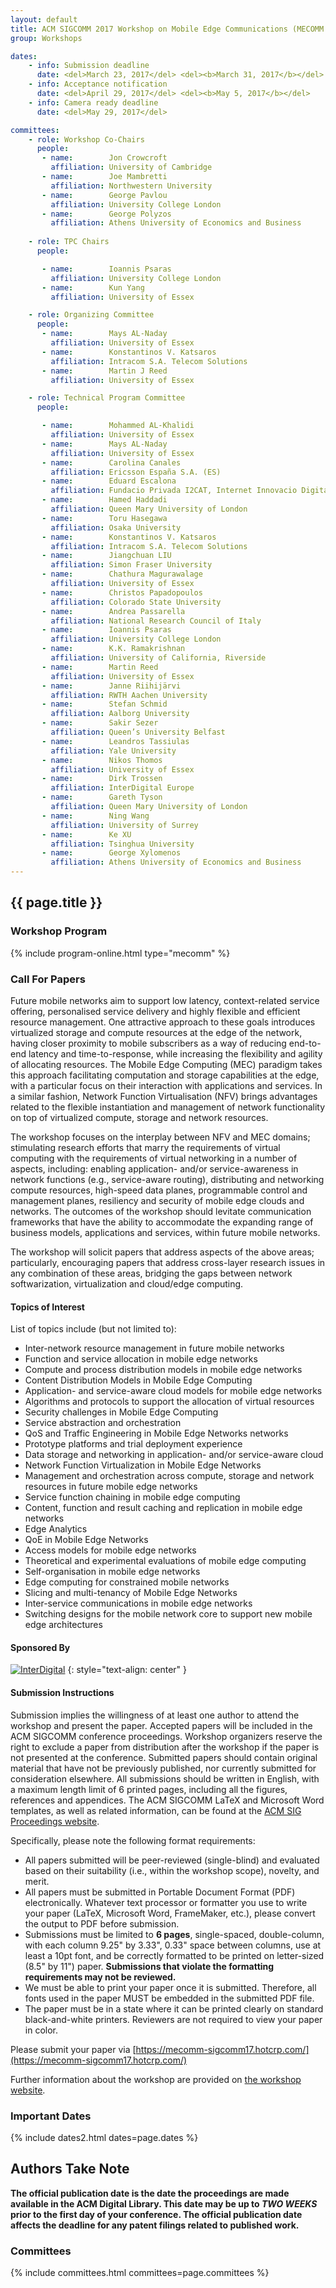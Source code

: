 ```yaml
---
layout: default
title: ACM SIGCOMM 2017 Workshop on Mobile Edge Communications (MECOMM'2017)
group: Workshops

dates:
    - info: Submission deadline
      date: <del>March 23, 2017</del> <del><b>March 31, 2017</b></del>
    - info: Acceptance notification
      date: <del>April 29, 2017</del> <del><b>May 5, 2017</b></del>
    - info: Camera ready deadline
      date: <del>May 29, 2017</del>

committees:
    - role: Workshop Co-Chairs
      people:
       - name:        Jon Crowcroft
         affiliation: University of Cambridge
       - name:        Joe Mambretti
         affiliation: Northwestern University
       - name:        George Pavlou
         affiliation: University College London
       - name:        George Polyzos
         affiliation: Athens University of Economics and Business
  
    - role: TPC Chairs
      people:

       - name:        Ioannis Psaras
         affiliation: University College London
       - name:        Kun Yang
         affiliation: University of Essex

    - role: Organizing Committee
      people:
       - name:        Mays AL-Naday
         affiliation: University of Essex
       - name:        Konstantinos V. Katsaros
         affiliation: Intracom S.A. Telecom Solutions
       - name:        Martin J Reed
         affiliation: University of Essex

    - role: Technical Program Committee
      people:

       - name:        Mohammed AL-Khalidi
         affiliation: University of Essex
       - name:        Mays AL-Naday
         affiliation: University of Essex
       - name:        Carolina Canales
         affiliation: Ericsson España S.A. (ES)
       - name:        Eduard Escalona
         affiliation: Fundacio Privada I2CAT, Internet Innovacio Digital A Catalunya (ES)
       - name:        Hamed Haddadi
         affiliation: Queen Mary University of London
       - name:        Toru Hasegawa
         affiliation: Osaka University
       - name:        Konstantinos V. Katsaros
         affiliation: Intracom S.A. Telecom Solutions
       - name:        Jiangchuan LIU
         affiliation: Simon Fraser University
       - name:        Chathura Magurawalage
         affiliation: University of Essex
       - name:        Christos Papadopoulos
         affiliation: Colorado State University
       - name:        Andrea Passarella
         affiliation: National Research Council of Italy
       - name:        Ioannis Psaras
         affiliation: University College London
       - name:        K.K. Ramakrishnan
         affiliation: University of California, Riverside
       - name:        Martin Reed
         affiliation: University of Essex
       - name:        Janne Riihijärvi
         affiliation: RWTH Aachen University
       - name:        Stefan Schmid
         affiliation: Aalborg University
       - name:        Sakir Sezer
         affiliation: Queen’s University Belfast
       - name:        Leandros Tassiulas
         affiliation: Yale University
       - name:        Nikos Thomos
         affiliation: University of Essex
       - name:        Dirk Trossen
         affiliation: InterDigital Europe
       - name:        Gareth Tyson
         affiliation: Queen Mary University of London
       - name:        Ning Wang
         affiliation: University of Surrey
       - name:        Ke XU
         affiliation: Tsinghua University
       - name:        George Xylomenos
         affiliation: Athens University of Economics and Business
---
```



## {{ page.title }}

### Workshop Program

{% include program-online.html type="mecomm" %}

### Call For Papers

Future mobile networks aim to support low latency, context-related service offering, personalised service delivery and highly flexible and efficient resource management. One attractive approach to these goals introduces virtualized storage and compute resources at the edge of the network, having closer proximity to mobile subscribers as a way of reducing end-to-end latency and time-to-response, while increasing the flexibility and agility of allocating resources. The Mobile Edge Computing (MEC) paradigm takes this approach facilitating computation and storage capabilities at the edge, with a particular focus on their interaction with applications and services. In a similar fashion, Network Function Virtualisation (NFV) brings advantages related to the flexible instantiation and management of network functionality on top of virtualized compute, storage and network resources.

The workshop focuses on the interplay between NFV and MEC domains; stimulating research efforts that marry the requirements of virtual computing with the requirements of virtual networking in a number of aspects, including: enabling application- and/or service-awareness in network functions (e.g., service-aware routing), distributing and networking compute resources, high-speed data planes, programmable control and management planes, resiliency and security of mobile edge clouds and networks. The outcomes of the workshop should levitate communication frameworks that have the ability to accommodate the expanding range of business models, applications and services, within future mobile networks.

The workshop will solicit papers that address aspects of the above areas; particularly, encouraging papers that address cross-layer research issues in any combination of these areas, bridging the gaps between network softwarization, virtualization and cloud/edge computing.


#### Topics of Interest

List of topics include (but not limited to):

- Inter-network resource management in future mobile networks
- Function and service allocation in mobile edge networks
- Compute and process distribution models in mobile edge networks
- Content Distribution Models in Mobile Edge Computing
- Application- and service-aware cloud models for mobile edge networks
- Algorithms and protocols to support the allocation of virtual resources
- Security challenges in Mobile Edge Computing
- Service abstraction and orchestration
- QoS and Traffic Engineering in Mobile Edge Networks networks
- Prototype platforms and trial deployment experience
- Data storage and networking in application- and/or service-aware cloud
- Network Function Virtualization in Mobile Edge Networks
- Management and orchestration across compute, storage and network resources in future mobile edge networks
- Service function chaining in mobile edge computing
- Content, function and result caching and replication in mobile edge networks
- Edge Analytics
- QoE in Mobile Edge Networks
- Access models for mobile edge networks
- Theoretical and experimental evaluations of mobile edge computing
- Self-organisation in mobile edge networks
- Edge computing for constrained mobile networks
- Slicing and multi-tenancy of Mobile Edge Networks
- Inter-service communications in mobile edge networks
- Switching designs for the mobile network core to support new mobile edge architectures

#### Sponsored By

<a href="http://www.interdigital.com/" taget="_blank"><img style="max-width: 100%" src="{{ site.baseurl }}/images/workshop-mecomm-sponsor-inter-digital.png" alt="InterDigital" /></a>
{: style="text-align: center" }

#### Submission Instructions

Submission implies the willingness of at least one author to attend the workshop and present the paper. Accepted papers will be included in the ACM SIGCOMM conference proceedings. Workshop organizers reserve the right to exclude a paper from distribution after the workshop if the paper is not presented at the conference.
Submitted papers should contain original material that have not be previously published, nor currently submitted for consideration elsewhere. All submissions should be written in English, with a maximum length limit of 6 printed pages, including all the figures, references and appendices. The ACM SIGCOMM LaTeX and Microsoft Word templates, as well as related information, can be found at the [ACM SIG Proceedings website](https://www.acm.org/publications/proceedings-template).

Specifically, please note the following format requirements:

- All papers submitted will be peer-reviewed (single-blind) and evaluated based on their suitability (i.e., within the workshop scope), novelty, and merit.
- All papers must be submitted in Portable Document Format (PDF) electronically. Whatever text processor or formatter you use to write your paper (LaTeX, Microsoft Word, FrameMaker, etc.), please convert the output to PDF before submission.
- Submissions must be limited to **6 pages**, single-spaced, double-column, with each column 9.25" by 3.33", 0.33" space between columns, use at least a 10pt font, and be correctly formatted to be printed on letter-sized (8.5" by 11") paper. **<red>Submissions that violate the formatting requirements may not be reviewed.</red>**
- We must be able to print your paper once it is submitted. Therefore, all fonts used in the paper MUST be embedded in the submitted PDF file.
- The paper must be in a state where it can be printed clearly on standard black-and-white printers. Reviewers are not required to view your paper in color.

Please submit your paper via [https://mecomm-sigcomm17.hotcrp.com/](https://mecomm-sigcomm17.hotcrp.com/)

Further information about the workshop are provided on [the workshop website](http://conferences.sigcomm.org/sigcomm/2017/workshop-mecomm.html).

### Important Dates

{% include dates2.html dates=page.dates %}

## Authors Take Note

**The official publication date is the date the proceedings are made available in the ACM Digital Library. This date may be up to *TWO WEEKS* prior to the first day of your conference. The official publication date affects the deadline for any patent filings related to published work.**

### Committees

{% include committees.html committees=page.committees %}

